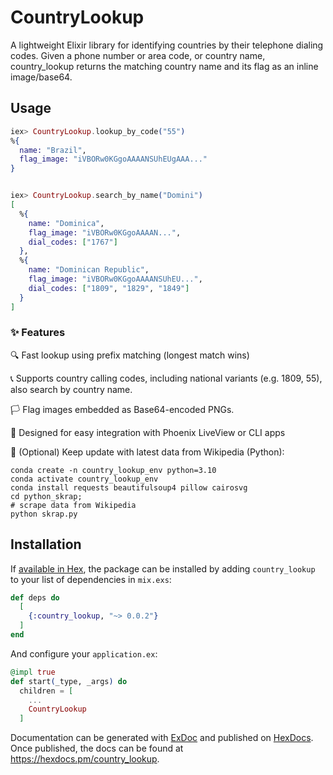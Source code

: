 # CountryLookup

A lightweight Elixir library for identifying countries by their telephone dialing codes. Given a phone number or area code, or country name, country_lookup returns the matching country name and its flag as an inline image/base64.

## Usage

```elixir
iex> CountryLookup.lookup_by_code("55")
%{
  name: "Brazil",
  flag_image: "iVBORw0KGgoAAAANSUhEUgAAA..."
}


iex> CountryLookup.search_by_name("Domini")
[
  %{
    name: "Dominica",
    flag_image: "iVBORw0KGgoAAAAN...",
    dial_codes: ["1767"]
  },
  %{
    name: "Dominican Republic",
    flag_image: "iVBORw0KGgoAAAANSUhEU...",
    dial_codes: ["1809", "1829", "1849"]
  }
]
```

### ✨ Features
🔍 Fast lookup using prefix matching (longest match wins)

📞 Supports country calling codes, including national variants (e.g. 1809, 55), also search by country name.

🏳️ Flag images embedded as Base64-encoded PNGs.

🔌 Designed for easy integration with Phoenix LiveView or CLI apps

📁 (Optional) Keep update with latest data from Wikipedia (Python):
```shell
conda create -n country_lookup_env python=3.10
conda activate country_lookup_env
conda install requests beautifulsoup4 pillow cairosvg
cd python_skrap;
# scrape data from Wikipedia
python skrap.py 
```



## Installation

If [available in Hex](https://hex.pm/docs/publish), the package can be installed
by adding `country_lookup` to your list of dependencies in `mix.exs`:

```elixir
def deps do
  [
    {:country_lookup, "~> 0.0.2"}
  ]
end
```

And configure your `application.ex`:

```elixir
@impl true
def start(_type, _args) do
  children = [
    ...
    CountryLookup
  ]
```


Documentation can be generated with [ExDoc](https://github.com/elixir-lang/ex_doc)
and published on [HexDocs](https://hexdocs.pm). Once published, the docs can
be found at <https://hexdocs.pm/country_lookup>.

